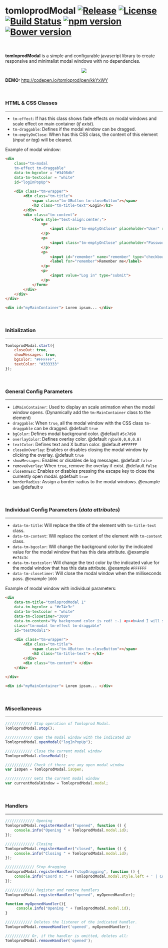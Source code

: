 # tomloprodModal [![Release](https://img.shields.io/github/release/tomloprod/tomloprodModal.svg)](https://github.com/tomloprod/tomloprodModal) [![License](https://img.shields.io/github/license/tomloprod/tomloprodModal.svg)](http://www.opensource.org/licenses/mit-license.php)  [![Build Status](https://travis-ci.org/tomloprod/tomloprodModal.svg?branch=master)](https://travis-ci.org/tomloprod/tomloprodModal) [![npm version](https://badge.fury.io/js/tomloprodModal.svg)](https://badge.fury.io/js/tomloprodModal)[![Bower version](https://badge.fury.io/bo/tomloprodModal.svg)](http://badge.fury.io/bo/tomloprodModal)

<br>

**tomloprodModal** is a simple and configurable javascript library to create responsive and minimalist modal windows with no dependencies.
<p align="center">
<img src="https://github.com/tomloprod/tomloprodModal/blob/master/tomloprodModal-test.gif"/>
</p>

**DEMO:** http://codepen.io/tomloprod/pen/kkYxWY

<br>

### HTML & CSS Classes
---

* `tm-effect`: If has this class shows fade effects on modal windows and scale effect on main container (*if exist*).
* `tm-draggable`: Defines if the modal window can be dragged.
* `tm-emptyOnClose`: When has this CSS class, the content of this element (*input or tag*) will be cleared.


Example of modal window:

````html
<div 
	class="tm-modal 
	tm-effect tm-draggable" 
	data-tm-bgcolor = "#3498db"
	data-tm-textcolor = "white"
	id="logInPopUp">
	
	<div class="tm-wrapper">
		<div class="tm-title">
			<span class="tm-XButton tm-closeButton"></span>  
			<h3 class="tm-title-text">Login</h3> 
		</div>
		<div class="tm-content">
			<form style="text-align:center;">
				<p>
					<input class="tm-emptyOnClose" placeholder="User" required="" type="text">
				</p>
				<p>
					<input class="tm-emptyOnClose" placeholder="Password" required="" type="password">
				</p>
				<p>
					<input id="remember" name="remember" type="checkbox" value="1">
					<label for="remember">Remember me</label>
				</p>
				<p>
					<input value="Log in" type="submit">
				</p>
			</form>
		</div>
	</div>
</div>

<div id="myMainContainer"> Lorem ipsum... </div>

````
<br>

### Initialization
---

````javascript
TomloprodModal.start({
    closeOut: true,
    showMessages: true,
    bgColor: "#FFFFFF",
    textColor: "#333333"
});
````

<br>

### General Config Parameters
---

* `idMainContainer`: Used to display an scale animation when the modal window opens. (Dynamically add the `tm-MainContainer` class to the element)
* `draggable`: When `true`, all the modal window with the CSS class `tm-draggable` can be dragged. @default `true`
* `bgColor`: Defines modal background color. @default `#5c7d98`
* `overlayColor`: Defines overlay color. @default `rgba(0,0,0,0.8)`
* `textColor`: Defines text and X button color. @default `#FFFFFF`
* `closeOnOverlay`: Enables or disables closing the modal window by clicking the overlay. @default `true`
* `showMessages`: Enables or disables de log messages. @default `false`
* `removeOverlay`: When `true`, remove the overlay if exist. @default `false`
* `closeOnEsc`: Enables or disables pressing the escape key to close the currently open modal. @default `true`
* `borderRadius`: Assign a border-radius to the modal windows. @example `1em` @default `0`

<br>

### Individual Config Parameters (*data attributes*)
---

* `data-tm-title`: Will replace the title of the element with `tm-title-text` class.
* `data-tm-content`: Will replace the content of the element with `tm-content` class.
* `data-tm-bgcolor`: Will change the background color by the indicated value for the modal window that has this data attribute. @example `#e74c3c`
* `data-tm-textcolor`: Will change the text color by the indicated value for the modal window that has this data attribute. @example `#FFFFFF`
* `data-tm-closetimer`: Will close the modal window when the milliseconds pass. @example `1000`

Example of modal window with individual parameters:

````html
<div 
    data-tm-title="tomloprodModal 1" 
    data-tm-bgcolor = "#e74c3c"
    data-tm-textcolor = "white"
    data-tm-closetimer="3000"
    data-tm-content="My background color is red! :-) <p><b>And I will self-destruct in 3 seconds</b>" 
    class="tm-modal tm-effect tm-draggable" 
    id="testModal1">
    
    <div class="tm-wrapper">
        <div class="tm-title">
            <span class="tm-XButton tm-closeButton"></span>  
            <h3 class="tm-title-text"> </h3> 
        </div>
        <div class="tm-content"> </div>
    </div>
    
</div>

<div id="myMainContainer"> Lorem ipsum... </div>
````
<br>

### Miscellaneous
---

````javascript
//////////// Stop operation of Tomloprod Modal.
TomloprodModal.stop();

//////////// Open the modal window with the indicated ID
TomloprodModal.openModal("logInPopUp");

//////////// Close the current modal window
TomloprodModal.closeModal();

//////////// Check if there are any open modal window
var isOpen = TomloprodModal.isOpen;

//////////// Gets the current modal window
var currentModalWindow = TomloprodModal.modal;
````

<br>

### Handlers
---


````javascript
///////////// Opening
TomloprodModal.registerHandler("opened", function () {
    console.info("Opening " + TomloprodModal.modal.id);
});

///////////// Closing
TomloprodModal.registerHandler("closed", function () {
    console.info("Closing " + TomloprodModal.modal.id);
});

///////////// Stop dragging
TomloprodModal.registerHandler("stopDragging", function () {
    console.info("Coord X: " + TomloprodModal.modal.style.left + ' | Coord Y: ' + TomloprodModal.modal.style.top);
});

///////////// Register and remove handlers
TomloprodModal.registerHandler("opened", myOpenedHandler);

function myOpenedHandler(){
     console.info("Opening " + TomloprodModal.modal.id);
}

//////////// Deletes the listener of the indicated handler.
TomloprodModal.removeHandler('opened', myOpenedHandler);

/////////// Or, if the handler is omitted, deletes all:
TomloprodModal.removeHandler('opened');
````
